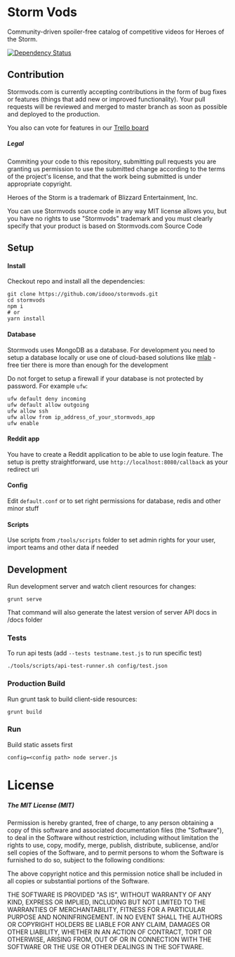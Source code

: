 # Storm Vods

Community-driven spoiler-free catalog of competitive videos for Heroes of the Storm.

[![Dependency Status](https://dependencyci.com/github/idooo/stormvods/badge)](https://dependencyci.com/github/idooo/stormvods)

## Contribution

Stormvods.com is currently accepting contributions in the form of bug fixes or features
(things that add new or improved functionality). Your pull requests will be reviewed
and merged to master branch as soon as possible and deployed to the production.

You also can vote for features in our [Trello board](https://trello.com/b/srPZ3LZD/stormvods)

##### Legal
Commiting your code to this repository, submitting pull requests you are granting us permission
to use the submitted change according to the terms of the project's license,
and that the work being submitted is under appropriate copyright.

Heroes of the Storm is a trademark of Blizzard Entertainment, Inc.

You can use Stormvods source code in any way MIT license allows you,
but you have no rights to use "Stormvods" trademark and you must clearly specify that your
product is based on Stormvods.com Source Code

## Setup

#### Install

Checkout repo and install all the dependencies:

```
git clone https://github.com/idooo/stormvods.git
cd stormvods
npm i
# or
yarn install
```

#### Database

Stormvods uses MongoDB as a database. For development you need to setup a database locally
or use one of cloud-based solutions like [mlab](https://mlab.com/) -
free tier there is more than enough for the development

Do not forget to setup a firewall if your database is not protected by password.
For example `ufw`:

```
ufw default deny incoming
ufw default allow outgoing
ufw allow ssh
ufw allow from ip_address_of_your_stormvods_app
ufw enable
```

#### Reddit app

You have to create a Reddit application to be able to use login feature.
The setup is pretty straightforward, use `http://localhost:8080/callback` as your redirect uri

#### Config

Edit `default.conf` or to set right permissions for database, redis and other minor stuff

#### Scripts

Use scripts from `/tools/scripts` folder to set admin rights for your user, import teams
and other data if needed

## Development

Run development server and watch client resources for changes:

```
grunt serve
```

That command will also generate the latest version of server API docs in /docs folder

### Tests

To run api tests (add `--tests testname.test.js` to run specific test)

```
./tools/scripts/api-test-runner.sh config/test.json
```

### Production Build

Run grunt task to build client-side resources:

```
grunt build
```

### Run

Build static assets first

```
config=<config path> node server.js
```

# License

##### The MIT License (MIT)

Permission is hereby granted, free of charge, to any person obtaining a copy of
this software and associated documentation files (the "Software"), to deal in
the Software without restriction, including without limitation the rights to
use, copy, modify, merge, publish, distribute, sublicense, and/or sell copies of
the Software, and to permit persons to whom the Software is furnished to do so,
subject to the following conditions:

The above copyright notice and this permission notice shall be included in all
copies or substantial portions of the Software.

THE SOFTWARE IS PROVIDED "AS IS", WITHOUT WARRANTY OF ANY KIND, EXPRESS OR
IMPLIED, INCLUDING BUT NOT LIMITED TO THE WARRANTIES OF MERCHANTABILITY, FITNESS
FOR A PARTICULAR PURPOSE AND NONINFRINGEMENT. IN NO EVENT SHALL THE AUTHORS OR
COPYRIGHT HOLDERS BE LIABLE FOR ANY CLAIM, DAMAGES OR OTHER LIABILITY, WHETHER
IN AN ACTION OF CONTRACT, TORT OR OTHERWISE, ARISING FROM, OUT OF OR IN
CONNECTION WITH THE SOFTWARE OR THE USE OR OTHER DEALINGS IN THE SOFTWARE.

